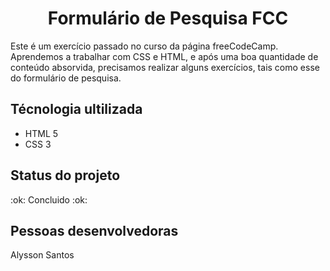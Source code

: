 <h1 align="center">Formulário de Pesquisa FCC</h1>
<p>Este é um exercício passado no curso da página freeCodeCamp. Aprendemos a trabalhar com CSS e HTML, e após uma boa quantidade de conteúdo absorvida, precisamos realizar alguns exercícios, tais como esse do formulário de pesquisa.</p> 
<h2>Técnologia ultilizada</h2>
<ul>
<li>HTML 5</li>
<li>CSS 3</li>
</ul>
<h2>Status do projeto</h2>
<p> :ok: Concluido :ok: </p>
<h2>Pessoas desenvolvedoras</h2>
<p>Alysson Santos</p>
